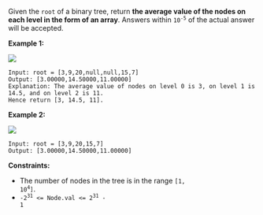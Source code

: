 Given the `root` of a binary tree, return **the average value of the nodes on each level in the form of an array**. Answers within <code>10<sup>-5</sup></code> of the actual answer will be accepted.


**Example 1:**

![](https://assets.leetcode.com/uploads/2021/03/09/avg1-tree.jpg)
```
Input: root = [3,9,20,null,null,15,7]
Output: [3.00000,14.50000,11.00000]
Explanation: The average value of nodes on level 0 is 3, on level 1 is 14.5, and on level 2 is 11.
Hence return [3, 14.5, 11].
```

**Example 2:**

![](https://assets.leetcode.com/uploads/2021/03/09/avg2-tree.jpg)
```
Input: root = [3,9,20,15,7]
Output: [3.00000,14.50000,11.00000]
```

**Constraints:**
- The number of nodes in the tree is in the range <code>[1, 10<sup>4</sup>]</code>.
- <code>-2<sup>31</sup> <= Node.val <= 2<sup>31</sup> - 1</code>

